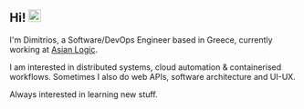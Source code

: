 ## Hi! <img src="https://raw.githubusercontent.com/MartinHeinz/MartinHeinz/master/wave.gif" width="22px">

I'm Dimitrios, a Software/DevOps Engineer based in Greece, currently working at [Asian Logic](https://asianlogic.com/).

I am interested in distributed systems, cloud automation & containerised workflows. Sometimes I also do web APIs, software architecture and UI-UX.

Always interested in learning new stuff.
